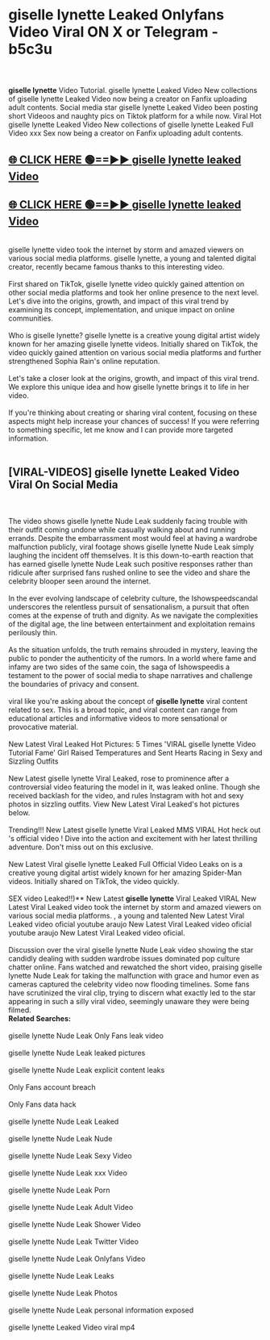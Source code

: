 <h1> giselle lynette Leaked Onlyfans Video Viral ON X or Telegram - b5c3u </h1>

# 
<br>
<strong>giselle lynette</strong> Video Tutorial. giselle lynette Leaked Video New collections of  giselle lynette Leaked Video now being a creator on Fanfix uploading adult contents. Social media star giselle lynette Leaked Video been posting short Videoos and naughty pics on Tiktok platform for a while now. Viral Hot giselle lynette Leaked Video New collections of giselle lynette Leaked Full Video xxx Sex now being a creator on Fanfix uploading adult contents.
<br>

## [🌐 CLICK HERE 🟢==►► giselle lynette leaked Video ](https://onlyclips.site?title=giselle_lynette&ref=git)


## [🌐 CLICK HERE 🟢==►► giselle lynette leaked Video ](https://onlyclips.site?title=giselle_lynette&ref=git)

<br>
giselle lynette video took the internet by storm and amazed viewers on various social media platforms. giselle lynette, a young and talented digital creator, recently became famous thanks to this interesting video.
<br><br>
First shared on TikTok, giselle lynette video quickly gained attention on other social media platforms and took her online presence to the next level. Let's dive into the origins, growth, and impact of this viral trend by examining its concept, implementation, and unique impact on online communities.
<br><br>
Who is giselle lynette? giselle lynette is a creative young digital artist widely known for her amazing giselle lynette videos. Initially shared on TikTok, the video quickly gained attention on various social media platforms and further strengthened Sophia Rain's online reputation.
<br><br>
Let's take a closer look at the origins, growth, and impact of this viral trend. We explore this unique idea and how giselle lynette brings it to life in her video.
<br><br>
If you're thinking about creating or sharing viral content, focusing on these aspects might help increase your chances of success! If you were referring to something specific, let me know and I can provide more targeted information.
<br><br>
<h2>[VIRAL-VIDEOS] giselle lynette Leaked Video Viral On Social Media</h2>
<br><br>
The video shows giselle lynette Nude Leak suddenly facing trouble with their outfit coming undone while casually walking about and running errands. Despite the embarrassment most would feel at having a wardrobe malfunction publicly, viral footage shows giselle lynette Nude Leak simply laughing the incident off themselves. It is this down-to-earth reaction that has earned giselle lynette Nude Leak such positive responses rather than ridicule after surprised fans rushed online to see the video and share the celebrity blooper seen around the internet.
<br><br>
In the ever evolving landscape of celebrity culture, the Ishowspeedscandal underscores the relentless pursuit of sensationalism, a pursuit that often comes at the expense of truth and dignity. As we navigate the complexities of the digital age, the line between entertainment and exploitation remains perilously thin.
<br><br>
As the situation unfolds, the truth remains shrouded in mystery, leaving the public to ponder the authenticity of the rumors. In a world where fame and infamy are two sides of the same coin, the saga of Ishowspeedis a testament to the power of social media to shape narratives and challenge the boundaries of privacy and consent.
<br><br>
viral like you're asking about the concept of <strong>giselle lynette</strong> viral content related to sex. This is a broad topic, and viral content can range from educational articles and informative videos to more sensational or provocative material.
<br><br>
New Latest Viral Leaked Hot Pictures: 5 Times 'VIRAL giselle lynette Video Tutorial Fame' Girl Raised Temperatures and Sent Hearts Racing in Sexy and Sizzling Outfits
<br><br>
New Latest giselle lynette Viral Leaked, rose to prominence after a controversial video featuring the model in it, was leaked online. Though she received backlash for the video, and rules Instagram with hot and sexy photos in sizzling outfits. View New Latest Viral Leaked's hot pictures below.
<br><br>
Trending!!! New Latest giselle lynette Viral Leaked MMS VIRAL Hot heck out 's official video ! Dive into the action and excitement with her latest thrilling adventure. Don't miss out on this exclusive.
<br><br>
New Latest Viral giselle lynette Leaked Full Official Video Leaks on  is a creative young digital artist widely known for her amazing Spider-Man videos. Initially shared on TikTok, the video quickly.
<br><br>
SEX video Leaked!!)** New Latest <strong>giselle lynette</strong> Viral Leaked VIRAL New Latest Viral Leaked video took the internet by storm and amazed viewers on various social media platforms. , a young and talented New Latest Viral Leaked video oficial youtube araujo New Latest Viral Leaked video oficial youtube araujo New Latest Viral Leaked video oficial.
<br><br>
Discussion over the viral giselle lynette Nude Leak video showing the star candidly dealing with sudden wardrobe issues dominated pop culture chatter online. Fans watched and rewatched the short video, praising giselle lynette Nude Leak for taking the malfunction with grace and humor even as cameras captured the celebrity video now flooding timelines. Some fans have scrutinized the viral clip, trying to discern what exactly led to the star appearing in such a silly viral video, seemingly unaware they were being filmed.
<br>
<strong>Related Searches:</strong>
<br><br>
giselle lynette Nude Leak Only Fans leak video
<br><br>
giselle lynette Nude Leak leaked pictures
<br><br>
giselle lynette Nude Leak explicit content leaks
<br><br>
Only Fans account breach
<br><br>
Only Fans data hack
<br><br>
giselle lynette Nude Leak Leaked
<br><br>
giselle lynette Nude Leak Nude
<br><br>
giselle lynette Nude Leak Sexy Video
<br><br>
giselle lynette Nude Leak xxx Video
<br><br>
giselle lynette Nude Leak Porn
<br><br>
giselle lynette Nude Leak Adult Video
<br><br>
giselle lynette Nude Leak Shower Video
<br><br>
giselle lynette Nude Leak Twitter Video
<br><br>
giselle lynette Nude Leak Onlyfans Video
<br><br>
giselle lynette Nude Leak Leaks
<br><br>
giselle lynette Nude Leak Photos
<br><br>
giselle lynette Nude Leak personal information exposed
<br><br>
giselle lynette Leaked Video viral mp4